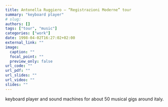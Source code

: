 ```yaml
---
title: Antonella Ruggiero – “Registrazioni Moderne” tour
summary: "keyboard player"
# slug: 
authors: []
tags: ["tour", "music"]
categories: ["work"]
date: 1998-04-02T16:27:02+02:00
external_link: ""
image:
  caption: ""
  focal_point: ""
  preview_only: false
url_code: ""
url_pdf: ""
url_slides: ""
url_video: ""
slides: ""
---
```


keyboard player and sound machines for about 50 musical gigs around italy.

